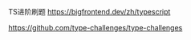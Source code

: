 
TS进阶刷题
<https://bigfrontend.dev/zh/typescript>

<https://github.com/type-challenges/type-challenges>
